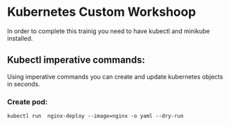 # Kubernetes Custom Workshoop

In order to complete this trainig you need to have kubectl and minikube installed.

## Kubectl imperative commands:
Using imperative commands you can create and update kubernetes objects in seconds.
### Create pod:
```
kubectl run  nginx-deploy --image=nginx -o yaml --dry-run
``` 
